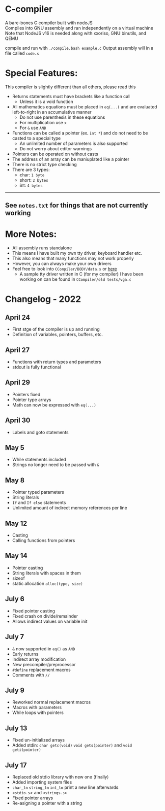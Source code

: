 # C-compiler
A bare-bones C compiler built with nodeJS  
Compiles into GNU assembly and ran independently on a virtual machine  
Note that NodeJS v16 is needed along with xxoriso, GNU binutils, and QEMU  

compile and run with `./compile.bash example.c`
Output assembly will in a file called `code.s`
# Special Features:
This compiler is slightly different than all others, please read this
* Returns statements must have brackets like a function call
  * Unless it is a void function
* All mathematics equations must be placed in `eq(...)` and are evaluated left-to-right in an accumulative manner
  * Do not use parenthesis in these equations
  * For multiplication use `x`
  * For `&` use `AND`
* Functions can be called a pointer (ex. `int *`) and do not need to be casted to a special type
  * An unlimited number of parameters is also supported
  * Do not worry about editor warnings
* Pointers can be operated on without casts
* The address of an array can be maniuplated like a pointer
* There is no strict type checking
* There are 3 types:
  * char: `1 byte`
  * short: `2 bytes`
  * int: `4 bytes`

---
See `notes.txt` for things that are not currently working
---
# More Notes:
* All assembly runs standalone  
* This means I have built my own tty driver, keyboard handler etc.  
* This also means that many functions may not work properly  
* However, you can always make your own drivers
* Feel free to look into `CCompiler/BODY/data.s` or [here](https://wiki.osdev.org/Main_Page)
  * A sample tty driver written in C (for my compiler) I have been working on can be found in `CCompiler/old tests/vga.c`

# Changelog - 2022
## April 24
* First stge of the compiler is up and running
* Definition of variables, pointers, buffers, etc.

## April 27
* Functions with return types and parameters
* stdout is fully functional

## April 29
* Pointers fixed
* Pointer type arrays
* Math can now be expressed with `eq(...)`

## April 30
* Labels and goto statements

## May 5
* While statements included
* Strings no longer need to be passed with `&`

## May 8
* Pointer typed parameters
* String literals
* `If` and `If else` statements
* Unlimited amount of indirect memory references per line

## May 12
* Casting
* Calling functions from pointers

## May 14
* Pointer casting
* String literals with spaces in them
* sizeof
* static allocation `alloc(type, size)`

## July 6
* Fixed pointer casting
* Fixed crash on divide/remainder
* Allows indirect values on variable init

## July 7
* `&` now supported in `eq()` as `AND`
* Early returns
* Indirect array modification
* New precompiler/preprocessor
* `#define` replacement macros
* Comments with `//`

## July 9
* Reworked normal replacement macros
* Macros with parameters
* While loops with pointers

## July 13
* Fixed un-initialized arrays
* Added stdin: `char getc(void)` `void gets(pointer)` and `void geti(pointer)`

## July 17
* Replaced old stdio library with new one (finally)
* Added importing system files
* `char_ln` `string_ln` `int_ln` print a new line afterwards
* `<stdio.s`> and `<strings.s>`
* Fixed pointer arrays
* Re-asigning a pointer with a string
